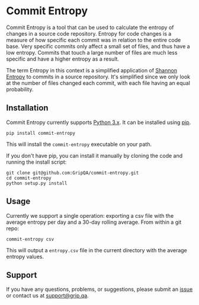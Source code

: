 Commit Entropy
=======
Commit Entropy is a tool that can be used to calculate the entropy of changes in a source code repository.  Entropy for code changes is a measure of how specific each commit was in relation to the entire code base. Very specific commits only affect a small set of files, and thus have a low entropy. Commits that touch a large number of files are much less specific and have a higher entropy as a result.

The term Entropy in this context is a simplified application of [Shannon Entropy](https://en.wikipedia.org/wiki/Entropy_%28information_theory%29) to commits in a source repository. It's simplified since we only look at the number of files changed each commit, with each file having an equal probability.

Installation
------------
Commit Entropy currently supports [Python 3.x](https://www.python.org/downloads/). It can be installed using [pip](https://pip.pypa.io/en/latest/).

    pip install commit-entropy

This will install the `commit-entropy` executable on your path.

If you don't have pip, you can install it manually by cloning the code and running the install script:

    git clone git@github.com:GripQA/commit-entropy.git
    cd commit-entropy
    python setup.py install

Usage
-----
Currently we support a single operation: exporting a csv file with the average entropy per day and a 30-day rolling average. From within a git repo:

    commit-entropy csv

This will output a `entropy.csv` file in the current directory with the average entropy values.


Support
-------
If you have any questions, problems, or suggestions, please submit an [issue](../../issues) or contact us at support@grip.qa.
